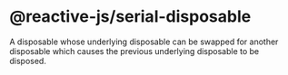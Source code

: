 # @reactive-js/serial-disposable

A disposable whose underlying disposable can be swapped for another disposable which causes the previous underlying disposable to be disposed.